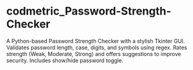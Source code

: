 # codmetric_Password-Strength-Checker
A Python-based Password Strength Checker with a stylish Tkinter GUI. Validates password length, case, digits, and symbols using regex. Rates strength (Weak, Moderate, Strong) and offers suggestions to improve security. Includes show/hide password toggle.
